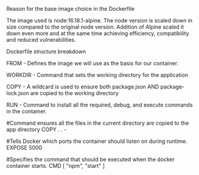 Reason for the base image choice in the Dockerfile 

The image used is node:16.18.1-alpine. The node version is scaled down in size compared to the original node version. Addition of Alpine scaled it down even more and at the same time achieving efficiency, compatibility and reduced vulnerabilities. 

Dockerfile structure breakdown

FROM - Defines the image we will use as the basis for our container.

WORKDIR - Command that sets the working directory for the application


COPY - A wildcard is used to ensure both package.json AND package-lock.json are copied to the working directory                  


RUN - Command to install all the required, debug, and execute commands in the container. 

#Command ensures all the files in the current directory are copied to the app directory
COPY . . - 

#Tells Docker which ports the container should listen on during runtime.
EXPOSE 5000 

#Specifies the command that should be executed when the docker container starts.
CMD [ "npm",  "start" ]


